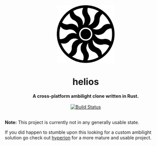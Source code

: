 <div align="center">
  <img src="res/logo.svg" alt="Logo" width="180px" height="180"/>
  <h1>helios</h1>
  <strong>A cross-platform ambilight clone written in Rust.</strong>
</div>
<br />
<div align="center">
  <!-- Build status -->
  <a href="https://actions-badge.atrox.dev/thymoze/helios/goto">
    <img alt="Build Status" src="https://img.shields.io/endpoint.svg?url=https%3A%2F%2Factions-badge.atrox.dev%2Fthymoze%2Fhelios%2Fbadge&style=flat-square"/>
  </a>
</div>
<br />

**Note:** This project is currently not in any generally usable state. 

If you did happen to stumble upon this looking for a custom ambilight solution go check out [hyperion](https://github.com/hyperion-project/hyperion.ng)
for a more mature and usable project.

